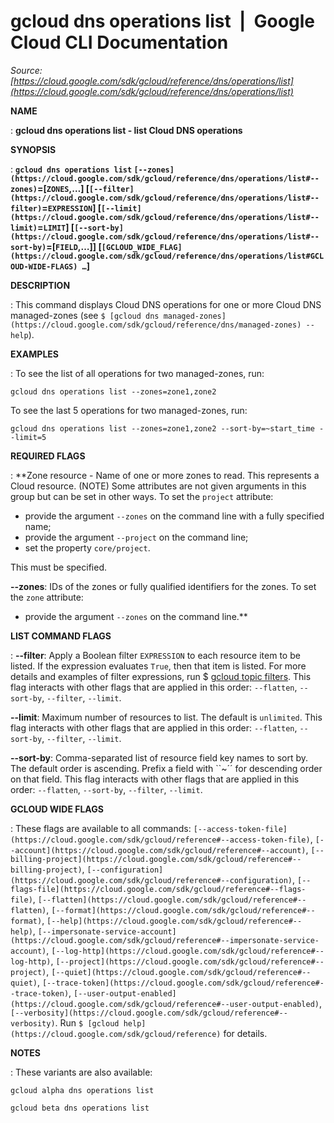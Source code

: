 # gcloud dns operations list  |  Google Cloud CLI Documentation

*Source: [https://cloud.google.com/sdk/gcloud/reference/dns/operations/list](https://cloud.google.com/sdk/gcloud/reference/dns/operations/list)*

**NAME**

: **gcloud dns operations list - list Cloud DNS operations**

**SYNOPSIS**

: **`gcloud dns operations list` `[--zones](https://cloud.google.com/sdk/gcloud/reference/dns/operations/list#--zones)`=[`ZONES`,…] [`[--filter](https://cloud.google.com/sdk/gcloud/reference/dns/operations/list#--filter)`=`EXPRESSION`] [`[--limit](https://cloud.google.com/sdk/gcloud/reference/dns/operations/list#--limit)`=`LIMIT`] [`[--sort-by](https://cloud.google.com/sdk/gcloud/reference/dns/operations/list#--sort-by)`=[`FIELD`,…]] [`[GCLOUD_WIDE_FLAG](https://cloud.google.com/sdk/gcloud/reference/dns/operations/list#GCLOUD-WIDE-FLAGS) …`]**

**DESCRIPTION**

: This command displays Cloud DNS operations for one or more Cloud DNS
managed-zones (see `$ [gcloud dns managed-zones](https://cloud.google.com/sdk/gcloud/reference/dns/managed-zones)
--help`).

**EXAMPLES**

: To see the list of all operations for two managed-zones, run:

```
gcloud dns operations list --zones=zone1,zone2
```

To see the last 5 operations for two managed-zones, run:

```
gcloud dns operations list --zones=zone1,zone2 --sort-by=~start_time --limit=5
```

**REQUIRED FLAGS**

: **Zone resource - Name of one or more zones to read. This represents a Cloud
resource. (NOTE) Some attributes are not given arguments in this group but can
be set in other ways.
To set the `project` attribute:

- provide the argument `--zones` on the command line with a fully
specified name;
- provide the argument `--project` on the command line;
- set the property `core/project`.

This must be specified.

**--zones**:
IDs of the zones or fully qualified identifiers for the zones.
To set the `zone` attribute:

- provide the argument `--zones` on the command line.**

**LIST COMMAND FLAGS**

: **--filter**:
Apply a Boolean filter `EXPRESSION` to each resource item
to be listed. If the expression evaluates `True`, then that item is
listed. For more details and examples of filter expressions, run $ [gcloud topic filters](https://cloud.google.com/sdk/gcloud/reference/topic/filters). This flag
interacts with other flags that are applied in this order:
`--flatten`, `--sort-by`, `--filter`,
`--limit`.

**--limit**:
Maximum number of resources to list. The default is `unlimited`. This
flag interacts with other flags that are applied in this order:
`--flatten`, `--sort-by`, `--filter`,
`--limit`.

**--sort-by**:
Comma-separated list of resource field key names to sort by. The default order
is ascending. Prefix a field with ``~´´ for descending order on that
field. This flag interacts with other flags that are applied in this order:
`--flatten`, `--sort-by`, `--filter`,
`--limit`.

**GCLOUD WIDE FLAGS**

: These flags are available to all commands: `[--access-token-file](https://cloud.google.com/sdk/gcloud/reference#--access-token-file)`,
`[--account](https://cloud.google.com/sdk/gcloud/reference#--account)`, `[--billing-project](https://cloud.google.com/sdk/gcloud/reference#--billing-project)`,
`[--configuration](https://cloud.google.com/sdk/gcloud/reference#--configuration)`,
`[--flags-file](https://cloud.google.com/sdk/gcloud/reference#--flags-file)`,
`[--flatten](https://cloud.google.com/sdk/gcloud/reference#--flatten)`, `[--format](https://cloud.google.com/sdk/gcloud/reference#--format)`, `[--help](https://cloud.google.com/sdk/gcloud/reference#--help)`, `[--impersonate-service-account](https://cloud.google.com/sdk/gcloud/reference#--impersonate-service-account)`,
`[--log-http](https://cloud.google.com/sdk/gcloud/reference#--log-http)`,
`[--project](https://cloud.google.com/sdk/gcloud/reference#--project)`, `[--quiet](https://cloud.google.com/sdk/gcloud/reference#--quiet)`, `[--trace-token](https://cloud.google.com/sdk/gcloud/reference#--trace-token)`, `[--user-output-enabled](https://cloud.google.com/sdk/gcloud/reference#--user-output-enabled)`,
`[--verbosity](https://cloud.google.com/sdk/gcloud/reference#--verbosity)`.
Run `$ [gcloud help](https://cloud.google.com/sdk/gcloud/reference)` for details.

**NOTES**

: These variants are also available:

```
gcloud alpha dns operations list
```

```
gcloud beta dns operations list
```
